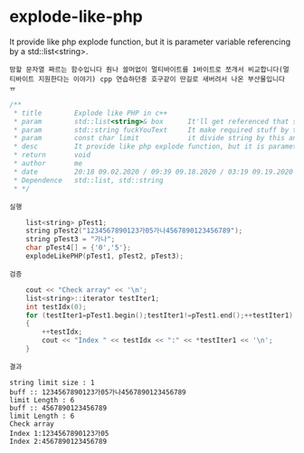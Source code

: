 # explode-like-php
It provide like php explode function, but it is parameter variable referencing by a std::list&lt;string>.

`망할 문자열 짜르는 함수입니다 줜나 쓸머없이 멀티바이트를 1바이트로 쪼개서 비교합니다(멀티바이트 지원한다는 이야기) cpp 연습하던중 호구같이 딴길로 새버려서 나온 부산물입니다 ㅠ` 
```c++
/**
 * title        Explode like PHP in c++
 * param        std::list<string>& box      It'll get referenced that std::list string object
 * param        std::string fuckYouText     It make required stuff by this text
 * param        const char limit            it divide string by this and that may be able to using null
 * desc         It provide like php explode function, but it is parameter variable referencing by a std::list<string>.
 * return       void
 * author       me
 * date         20:18 09.02.2020 / 09:39 09.18.2020 / 03:19 09.19.2020 / 22:29 09.20.2020
 * Dependence   std::list, std::string
 * */
```

`실행`
```c++
    list<string> pTest1;
    string pTest2("1234567890123가05가나4567890123456789");
    string pTest3 = "가나";
    char pTest4[] = {'0','5'};
    explodeLikePHP(pTest1, pTest2, pTest3);
```

`검증`
```c++
    cout << "Check array" << '\n';
    list<string>::iterator testIter1;
    int testIdx(0);
    for (testIter1=pTest1.begin();testIter1!=pTest1.end();++testIter1)
    {
        ++testIdx;
        cout << "Index " << testIdx << ":" << *testIter1 << '\n';
    }
```

`결과`
```text
string limit size : 1
buff :: 1234567890123가05가나4567890123456789
limit Length : 6
buff :: 4567890123456789
limit Length : 6
Check array
Index 1:1234567890123가05
Index 2:4567890123456789
```
